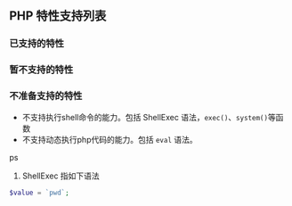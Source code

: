 ## PHP 特性支持列表

### 已支持的特性

### 暂不支持的特性

### 不准备支持的特性

- 不支持执行shell命令的能力。包括 ShellExec 语法，`exec()`、`system()`等函数
- 不支持动态执行php代码的能力。包括 `eval` 语法。

ps
1. ShellExec 指如下语法
```php
$value = `pwd`;
```